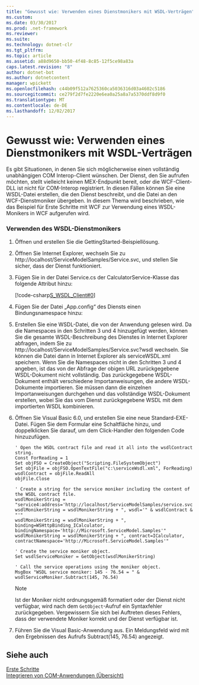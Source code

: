 ```yaml
---
title: "Gewusst wie: Verwenden eines Dienstmonikers mit WSDL-Verträgen"
ms.custom: 
ms.date: 03/30/2017
ms.prod: .net-framework
ms.reviewer: 
ms.suite: 
ms.technology: dotnet-clr
ms.tgt_pltfrm: 
ms.topic: article
ms.assetid: a88d9650-bb50-4f48-8c85-12f5ce98a83a
caps.latest.revision: "8"
author: dotnet-bot
ms.author: dotnetcontent
manager: wpickett
ms.openlocfilehash: c44b09f512a7625360ca5036316d03a4602c5186
ms.sourcegitcommit: ce279f2d7fe2220e6ea0a25a8a7a5370ddf8d9f0
ms.translationtype: MT
ms.contentlocale: de-DE
ms.lasthandoff: 12/02/2017
---
```

# <a name="how-to-use-a-service-moniker-with-wsdl-contracts"></a>Gewusst wie: Verwenden eines Dienstmonikers mit WSDL-Verträgen
Es gibt Situationen, in denen Sie sich möglicherweise einen vollständig unabhängigen COM Interop-Client wünschen. Der Dienst, den Sie aufrufen möchten, stellt vielleicht keinen MEX-Endpunkt bereit, oder die WCF-Client-DLL ist nicht für COM-Interop registriert. In diesen Fällen können Sie eine WSDL-Datei erstellen, die den Dienst beschreibt, und die Datei an den WCF-Dienstmoniker übergeben. In diesem Thema wird beschrieben, wie das Beispiel für Erste Schritte mit WCF zur Verwendung eines WSDL-Monikers in WCF aufgerufen wird.  
  
### <a name="using-the-wsdl-service-moniker"></a>Verwenden des WSDL-Dienstmonikers  
  
1.  Öffnen und erstellen Sie die GettingStarted-Beispiellösung.  
  
2.  Öffnen Sie Internet Explorer, wechseln Sie zu http://localhost/ServiceModelSamples/Service.svc, und stellen Sie sicher, dass der Dienst funktioniert.  
  
3.  Fügen Sie in der Datei Service.cs der CalculatorService-Klasse das folgende Attribut hinzu:  
  
     [!code-csharp[S_WSDL_Client#0](../../../../samples/snippets/csharp/VS_Snippets_CFX/s_wsdl_client/cs/service.cs#0)]  
  
4.  Fügen Sie der Datei „App.config“ des Diensts einen Bindungsnamespace hinzu:  
  
  
  
5.  Erstellen Sie eine WSDL-Datei, die von der Anwendung gelesen wird. Da die Namespaces in den Schritten 3 und 4 hinzugefügt werden, können Sie die gesamte WSDL-Beschreibung des Dienstes in Internet Explorer abfragen, indem Sie zu http://localhost/ServiceModelSamples/Service.svc?wsdl wechseln. Sie können die Datei dann in Internet Explorer als serviceWSDL.xml speichern. Wenn Sie die Namespaces nicht in den Schritten 3 und 4 angeben, ist das von der Abfrage der obigen URL zurückgegebene WSDL-Dokument nicht vollständig. Das zurückgegebene WSDL-Dokument enthält verschiedene Importanweisungen, die andere WSDL-Dokumente importieren. Sie müssen dann die einzelnen Importanweisungen durchgehen und das vollständige WSDL-Dokument erstellen, wobei Sie das vom Dienst zurückgegebene WSDL mit dem importierten WSDL kombinieren.  
  
6.  Öffnen Sie Visual Basic 6.0, und erstellen Sie eine neue Standard-EXE-Datei. Fügen Sie dem Formular eine Schaltfläche hinzu, und doppelklicken Sie darauf, um dem Click-Handler den folgenden Code hinzuzufügen.  
  
    ```  
    ' Open the WSDL contract file and read it all into the wsdlContract string.  
    Const ForReading = 1  
    Set objFSO = CreateObject("Scripting.FileSystemObject")  
    Set objFile = objFSO.OpenTextFile("c:\serviceWsdl.xml", ForReading)  
    wsdlContract = objFile.ReadAll  
    objFile.Close  
  
    ' Create a string for the service moniker including the content of the WSDL contract file.  
    wsdlMonikerString = "service4:address='http://localhost/ServiceModelSamples/service.svc'"  
    wsdlMonikerString = wsdlMonikerString + ", wsdl='" & wsdlContract & "'"  
    wsdlMonikerString = wsdlMonikerString + ", binding=WSHttpBinding_ICalculator, bindingNamespace='http://Microsoft.ServiceModel.Samples'"  
    wsdlMonikerString = wsdlMonikerString + ", contract=ICalculator, contractNamespace='http://Microsoft.ServiceModel.Samples'"  
  
    ' Create the service moniker object.  
    Set wsdlServiceMoniker = GetObject(wsdlMonikerString)  
  
    ' Call the service operations using the moniker object.  
    MsgBox "WSDL service moniker: 145 - 76.54 = " & wsdlServiceMoniker.Subtract(145, 76.54)  
    ```  
  
    > [!NOTE]
    >  Ist der Moniker nicht ordnungsgemäß formatiert oder der Dienst nicht verfügbar, wird nach dem `GetObject`-Aufruf ein Syntaxfehler zurückgegeben.  Vergewissern Sie sich bei Auftreten dieses Fehlers, dass der verwendete Moniker korrekt und der Dienst verfügbar ist.  
  
7.  Führen Sie die Visual Basic-Anwendung aus. Ein Meldungsfeld wird mit den Ergebnissen des Aufrufs Subtract(145, 76.54) angezeigt.  
  
## <a name="see-also"></a>Siehe auch  
 [Erste Schritte](../../../../docs/framework/wcf/samples/getting-started-sample.md)  
 [Integrieren von COM-Anwendungen (Übersicht)](../../../../docs/framework/wcf/feature-details/integrating-with-com-applications-overview.md)

